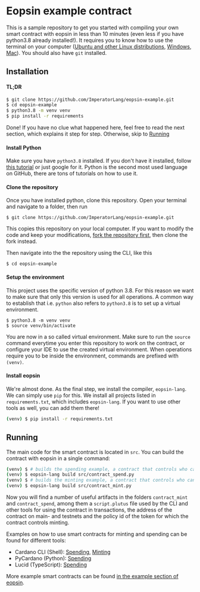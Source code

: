 # Eopsin example contract

This is a sample repository to get you started with compiling your own smart contract with eopsin in less than 10 minutes (even less if you have python3.8 already installed!).
It requires you to know how to use the terminal on your computer ([Ubuntu and other Linux distributions](https://www.freecodecamp.org/news/command-line-for-beginners/), [Windows](https://www.makeuseof.com/tag/a-beginners-guide-to-the-windows-command-line/), [Mac](https://support.apple.com/guide/terminal/execute-commands-and-run-tools-apdb66b5242-0d18-49fc-9c47-a2498b7c91d5/mac)).
You should also have `git` installed.

## Installation

#### TL;DR

```bash
$ git clone https://github.com/ImperatorLang/eopsin-example.git
$ cd eopsin-example
$ python3.8 -m venv venv
$ pip install -r requirements
```

Done! If you have no clue what happened here, feel free to read the next section, which explains it step for step.
Otherwise, skip to [Running](#Running)

#### Install Python

Make sure you have `python3.8` installed.
If you don't have it installed, follow [this tutorial](https://www.geeksforgeeks.org/download-and-install-python-3-latest-version/) or just google for it.
Python is the second most used language on GitHub, there are tons of tutorials on how to use it.

#### Clone the repository

Once you have installed python, clone this repository.
Open your terminal and navigate to a folder, then run

```
$ git clone https://github.com/ImperatorLang/eopsin-example.git
```

This copies this repository on your local computer.
If you want to modify the code and keep your modifications, [fork the repository first](https://docs.github.com/en/get-started/quickstart/fork-a-repo), then clone the fork instead.

Then navigate into the the repository using the CLI, like this

```
$ cd eopsin-example
```

#### Setup the environment

This project uses the specific version of python 3.8.
For this reason we want to make sure that only this version is used for all operations.
A common way to establish that i.e. `python` also refers to `python3.8` is to set up a virtual environment.

```
$ python3.8 -m venv venv
$ source venv/bin/activate
```

You are now in a so called virtual environment.
Make sure to run the `source` command everytime you enter this repository to work on the contract,
or configure your IDE to use the created virtual environment.
When operations require you to be inside the environment, commands are prefixed with `(venv)`.

#### Install eopsin

We're almost done.
As the final step, we install the compiler, `eopsin-lang`.
We can simply use `pip` for this.
We install all projects listed in `requirements.txt`, which includes `eopsin-lang`.
If you want to use other tools as well, you can add them there!

```bash
(venv) $ pip install -r requirements.txt
```


## Running

The main code for the smart contract is located in `src`.
You can build the contract with eopsin in a single command:

```bash
(venv) $ # builds the spending example, a contract that controls who can spend funds
(venv) $ eopsin-lang build src/contract_spend.py
(venv) $ # builds the minting example, a contract that controls who can mint tokens
(venv) $ eopsin-lang build src/contract_mint.py
```

Now you will find a number of useful artifacts in the folders `contract_mint` and `contract_spend`,
among them a `script.plutus` file used by the CLI and other tools for using the contract in transactions,
the address of the contract on main- and testnets and the policy id of the token for which the contract controls minting.

Examples on how to use smart contracts for minting and spending can be found for different tools:
- Cardano CLI (Shell): [Spending](https://github.com/input-output-hk/cardano-node/blob/master/doc/reference/plutus/plutus-spending-script-example.md), [Minting](https://github.com/input-output-hk/cardano-node/blob/master/doc/reference/plutus/plutus-minting-script-example.md)
- PyCardano (Python): [Spending](https://pycardano.readthedocs.io/en/latest/guides/plutus.html)
- Lucid (TypeScript): [Spending](https://aiken-lang.org/example--vesting#off-chain-code)

More example smart contracts can be found [in the example section of eopsin](https://github.com/ImperatorLang/eopsin/tree/master/examples).